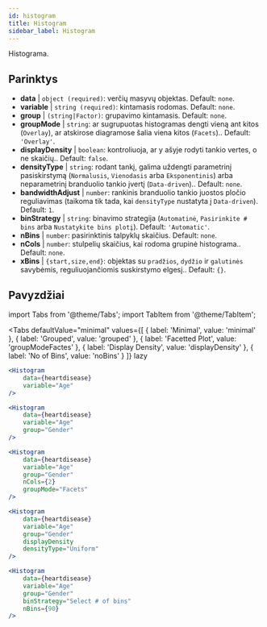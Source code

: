 ```yaml
---
id: histogram
title: Histogram
sidebar_label: Histogram
---
```


Histograma.

## Parinktys

* __data__ | `object (required)`: verčių masyvų objektas. Default: `none`.
* __variable__ | `string (required)`: kintamasis rodomas. Default: `none`.
* __group__ | `(string|Factor)`: grupavimo kintamasis. Default: `none`.
* __groupMode__ | `string`: ar sugrupuotas histogramas dengti vieną ant kitos (`Overlay`), ar atskirose diagramose šalia viena kitos (`Facets`).. Default: `'Overlay'`.
* __displayDensity__ | `boolean`: kontroliuoja, ar y ašyje rodyti tankio vertes, o ne skaičių.. Default: `false`.
* __densityType__ | `string`: rodant tankį, galima uždengti parametrinį pasiskirstymą (`Normalusis`, `Vienodasis` arba `Eksponentinis`) arba neparametrinį branduolio tankio įvertį (`Data-driven`).. Default: `none`.
* __bandwidthAdjust__ | `number`: rankinis branduolio tankio juostos pločio reguliavimas (taikoma tik tada, kai `densityType` nustatyta į `Data-driven`). Default: `1`.
* __binStrategy__ | `string`: binavimo strategija (`Automatinė`, `Pasirinkite # bins` arba `Nustatykite bins plotį`). Default: `'Automatic'`.
* __nBins__ | `number`: pasirinktinis talpyklų skaičius. Default: `none`.
* __nCols__ | `number`: stulpelių skaičius, kai rodoma grupinė histograma.. Default: `none`.
* __xBins__ | `{start,size,end}`: objektas su `pradžios`, `dydžio` ir `galutinės` savybėmis, reguliuojančiomis suskirstymo elgesį.. Default: `{}`.


## Pavyzdžiai

import Tabs from '@theme/Tabs';
import TabItem from '@theme/TabItem';

<Tabs
    defaultValue="minimal"
    values={[
        { label: 'Minimal', value: 'minimal' },
        { label: 'Grouped', value: 'grouped' },
        { label: 'Facetted Plot', value: 'groupModeFactes' },
        { label: 'Display Density', value: 'displayDensity' },
        { label: 'No of Bins', value: 'noBins' }
    ]}
    lazy
>

<TabItem value="minimal">

```jsx live
<Histogram 
    data={heartdisease} 
    variable="Age"
/>
```

</TabItem>

<TabItem value="grouped">

```jsx live
<Histogram 
    data={heartdisease} 
    variable="Age"
    group="Gender"
/>
```

</TabItem>

<TabItem value="groupModeFactes">

```jsx live
<Histogram 
    data={heartdisease} 
    variable="Age"
    group="Gender"
    nCols={2}
    groupMode="Facets"
/>
```

</TabItem>

<TabItem value="displayDensity">

```jsx live
<Histogram 
    data={heartdisease} 
    variable="Age"
    group="Gender"
    displayDensity 
    densityType="Uniform"
/>
```

</TabItem>

<TabItem value="noBins">

```jsx live
<Histogram 
    data={heartdisease} 
    variable="Age"
    group="Gender"
    binStrategy="Select # of bins"
    nBins={90}
/>
```

</TabItem>

</Tabs>
